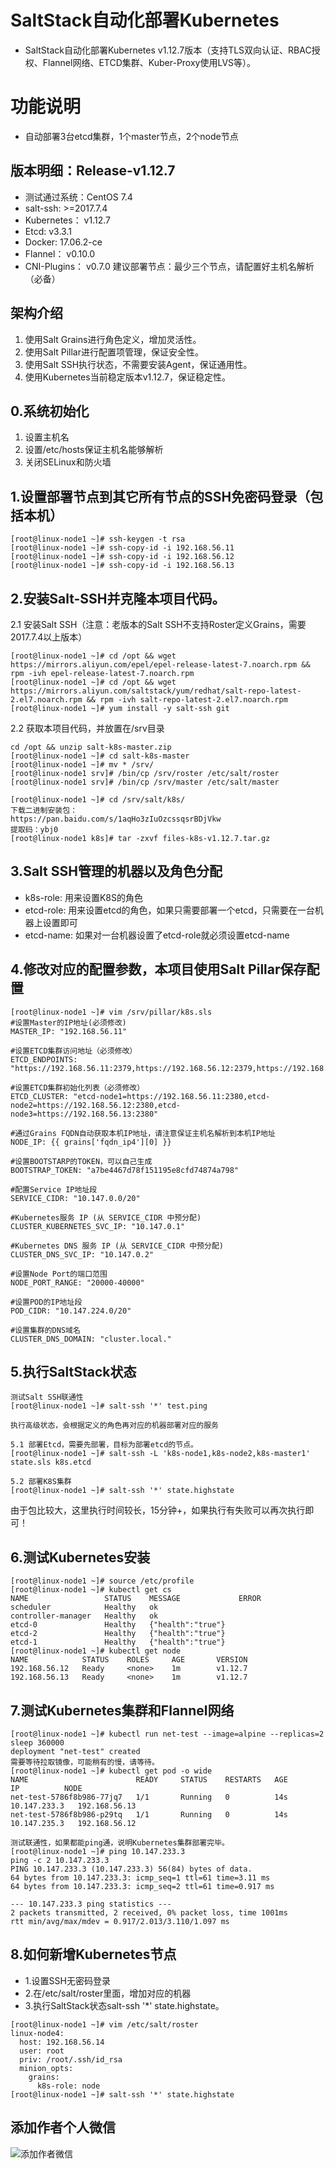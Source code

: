 # SaltStack自动化部署Kubernetes
- SaltStack自动化部署Kubernetes v1.12.7版本（支持TLS双向认证、RBAC授权、Flannel网络、ETCD集群、Kuber-Proxy使用LVS等）。
# 功能说明
- 自动部署3台etcd集群，1个master节点，2个node节点

## 版本明细：Release-v1.12.7
- 测试通过系统：CentOS 7.4
- salt-ssh:     >=2017.7.4
- Kubernetes：  v1.12.7
- Etcd:         v3.3.1
- Docker:       17.06.2-ce
- Flannel：     v0.10.0
- CNI-Plugins： v0.7.0
建议部署节点：最少三个节点，请配置好主机名解析（必备）

## 架构介绍
1. 使用Salt Grains进行角色定义，增加灵活性。
2. 使用Salt Pillar进行配置项管理，保证安全性。
3. 使用Salt SSH执行状态，不需要安装Agent，保证通用性。
4. 使用Kubernetes当前稳定版本v1.12.7，保证稳定性。
  
## 0.系统初始化
1. 设置主机名
2. 设置/etc/hosts保证主机名能够解析
3. 关闭SELinux和防火墙

## 1.设置部署节点到其它所有节点的SSH免密码登录（包括本机）
```
[root@linux-node1 ~]# ssh-keygen -t rsa
[root@linux-node1 ~]# ssh-copy-id -i 192.168.56.11
[root@linux-node1 ~]# ssh-copy-id -i 192.168.56.12
[root@linux-node1 ~]# ssh-copy-id -i 192.168.56.13
```

## 2.安装Salt-SSH并克隆本项目代码。

2.1 安装Salt SSH（注意：老版本的Salt SSH不支持Roster定义Grains，需要2017.7.4以上版本）
```
[root@linux-node1 ~]# cd /opt && wget  https://mirrors.aliyun.com/epel/epel-release-latest-7.noarch.rpm && rpm -ivh epel-release-latest-7.noarch.rpm
[root@linux-node1 ~]# cd /opt && wget  https://mirrors.aliyun.com/saltstack/yum/redhat/salt-repo-latest-2.el7.noarch.rpm && rpm -ivh salt-repo-latest-2.el7.noarch.rpm
[root@linux-node1 ~]# yum install -y salt-ssh git
```

2.2 获取本项目代码，并放置在/srv目录
```
cd /opt && unzip salt-k8s-master.zip
[root@linux-node1 ~]# cd salt-k8s-master
[root@linux-node1 ~]# mv * /srv/
[root@linux-node1 srv]# /bin/cp /srv/roster /etc/salt/roster
[root@linux-node1 srv]# /bin/cp /srv/master /etc/salt/master
```
```
[root@linux-node1 ~]# cd /srv/salt/k8s/
下载二进制安装包：
https://pan.baidu.com/s/1aqHo3zIuOzcssqsrBDjVkw
提取码：ybj0 
[root@linux-node1 k8s]# tar -zxvf files-k8s-v1.12.7.tar.gz
```
## 3.Salt SSH管理的机器以及角色分配

- k8s-role: 用来设置K8S的角色
- etcd-role: 用来设置etcd的角色，如果只需要部署一个etcd，只需要在一台机器上设置即可
- etcd-name: 如果对一台机器设置了etcd-role就必须设置etcd-name



## 4.修改对应的配置参数，本项目使用Salt Pillar保存配置
```
[root@linux-node1 ~]# vim /srv/pillar/k8s.sls
#设置Master的IP地址(必须修改)
MASTER_IP: "192.168.56.11"

#设置ETCD集群访问地址（必须修改）
ETCD_ENDPOINTS: "https://192.168.56.11:2379,https://192.168.56.12:2379,https://192.168.56.13:2379"

#设置ETCD集群初始化列表（必须修改）
ETCD_CLUSTER: "etcd-node1=https://192.168.56.11:2380,etcd-node2=https://192.168.56.12:2380,etcd-node3=https://192.168.56.13:2380"

#通过Grains FQDN自动获取本机IP地址，请注意保证主机名解析到本机IP地址
NODE_IP: {{ grains['fqdn_ip4'][0] }}

#设置BOOTSTARP的TOKEN，可以自己生成
BOOTSTRAP_TOKEN: "a7be4467d78f151195e8cfd74874a798"

#配置Service IP地址段
SERVICE_CIDR: "10.147.0.0/20"

#Kubernetes服务 IP (从 SERVICE_CIDR 中预分配)
CLUSTER_KUBERNETES_SVC_IP: "10.147.0.1"

#Kubernetes DNS 服务 IP (从 SERVICE_CIDR 中预分配)
CLUSTER_DNS_SVC_IP: "10.147.0.2"

#设置Node Port的端口范围
NODE_PORT_RANGE: "20000-40000"

#设置POD的IP地址段
POD_CIDR: "10.147.224.0/20"

#设置集群的DNS域名
CLUSTER_DNS_DOMAIN: "cluster.local."

```

## 5.执行SaltStack状态
```
测试Salt SSH联通性
[root@linux-node1 ~]# salt-ssh '*' test.ping

执行高级状态，会根据定义的角色再对应的机器部署对应的服务

5.1 部署Etcd，需要先部署，目标为部署etcd的节点。
[root@linux-node1 ~]# salt-ssh -L 'k8s-node1,k8s-node2,k8s-master1' state.sls k8s.etcd

5.2 部署K8S集群
[root@linux-node1 ~]# salt-ssh '*' state.highstate
```
由于包比较大，这里执行时间较长，15分钟+，如果执行有失败可以再次执行即可！

## 6.测试Kubernetes安装
```
[root@linux-node1 ~]# source /etc/profile
[root@linux-node1 ~]# kubectl get cs
NAME                 STATUS    MESSAGE             ERROR
scheduler            Healthy   ok                  
controller-manager   Healthy   ok                  
etcd-0               Healthy   {"health":"true"}   
etcd-2               Healthy   {"health":"true"}   
etcd-1               Healthy   {"health":"true"}   
[root@linux-node1 ~]# kubectl get node
NAME            STATUS    ROLES     AGE       VERSION
192.168.56.12   Ready     <none>    1m        v1.12.7
192.168.56.13   Ready     <none>    1m        v1.12.7
```
## 7.测试Kubernetes集群和Flannel网络
```
[root@linux-node1 ~]# kubectl run net-test --image=alpine --replicas=2 sleep 360000
deployment "net-test" created
需要等待拉取镜像，可能稍有的慢，请等待。
[root@linux-node1 ~]# kubectl get pod -o wide
NAME                        READY     STATUS    RESTARTS   AGE       IP          NODE
net-test-5786f8b986-77jq7   1/1       Running   0          14s       10.147.233.3   192.168.56.13
net-test-5786f8b986-p29tq   1/1       Running   0          14s       10.147.235.3   192.168.56.12

测试联通性，如果都能ping通，说明Kubernetes集群部署完毕。
[root@linux-node1 ~]# ping 10.147.233.3 
ping -c 2 10.147.233.3 
PING 10.147.233.3 (10.147.233.3) 56(84) bytes of data.
64 bytes from 10.147.233.3: icmp_seq=1 ttl=61 time=3.11 ms
64 bytes from 10.147.233.3: icmp_seq=2 ttl=61 time=0.917 ms

--- 10.147.233.3 ping statistics ---
2 packets transmitted, 2 received, 0% packet loss, time 1001ms
rtt min/avg/max/mdev = 0.917/2.013/3.110/1.097 ms
```
## 8.如何新增Kubernetes节点

- 1.设置SSH无密码登录
- 2.在/etc/salt/roster里面，增加对应的机器
- 3.执行SaltStack状态salt-ssh '*' state.highstate。
```
[root@linux-node1 ~]# vim /etc/salt/roster 
linux-node4:
  host: 192.168.56.14
  user: root
  priv: /root/.ssh/id_rsa
  minion_opts:
    grains:
      k8s-role: node
[root@linux-node1 ~]# salt-ssh '*' state.highstate
```
##  添加作者个人微信
![添加作者微信](https://github.com/5ik8s/salt-k8s/blob/master/wechat.jpg)
